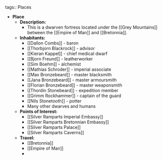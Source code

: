 tags:: Places

- **Place**
	- **Description:**
		- This is a dwarven fortress located under the [[Grey Mountains]] between the [[Empire of Man]] and [[Bretonnia]].
	- **Inhabitants:**
		- [[Dallon Combs]] - baron
		- [[Thorbjorn Blackrock]] - advisor
		- [[Kieran Kappel]] - chief medical dwarf
		- [[Bjorn Freund]] - leatherworker
		- [[Sim Boehm]] - alchemist
		- [[Mathias Schroder]] - imperial associate
		- [[Max Bronzebeard]] - master blacksmith
		- [[Jana Bronzebeard]] - master armoursmith
		- [[Florian Bronzebeard]] - master weaponsmith
		- [[Thordin Stonebeard]] - expedition member
		- [[Grimm Rockhammer]] - captain of the guard
		- [[Nils Stonetooth]] - potter
		- Many other dwarves and humans
	- **Points of Interest:**
		- [[Silver Ramparts Imperial Embassy]]
		- [[Silver Ramparts Bretonnian Embassy]]
		- [[Silver Ramparts Palace]]
		- [[Silver Ramparts Caverns]]
	- **Travel:**
		- [[Bretonnia]]
		- [[Empire of Man]]
		-